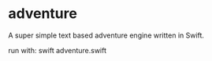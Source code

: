# adventure
A super simple text based adventure engine written in Swift.

run with:
swift adventure.swift